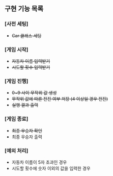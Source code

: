 ## 구현 기능 목록
### [사전 세팅]
- ~~Car 클래스 세팅~~

### [게임 시작]
- ~~자동차 이름 입력받기~~
- ~~시도할 횟수 입력받기~~

### [게임 진행]
- ~~0~9 사이 무작위 값 생성~~
- ~~무작위 값에 따른 전진 여부 저장 (4 이상일 경우 전진)~~
- ~~실행 결과 출력~~
  
### [게임 종료]
- ~~최종 우승자 확인~~
- 최종 우승자 출력

### [예외 처리]
- 자동차 이름이 5자 초과인 경우
- 시도할 횟수에 숫자 이외의 값을 입력한 경우